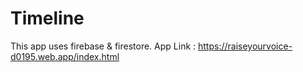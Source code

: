 # Timeline
This app uses firebase &amp; firestore.
App Link : https://raiseyourvoice-d0195.web.app/index.html
